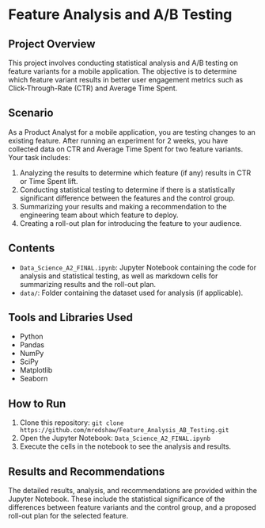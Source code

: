 # Feature Analysis and A/B Testing

## Project Overview
This project involves conducting statistical analysis and A/B testing on feature variants for a mobile application. The objective is to determine which feature variant results in better user engagement metrics such as Click-Through-Rate (CTR) and Average Time Spent.

## Scenario
As a Product Analyst for a mobile application, you are testing changes to an existing feature. After running an experiment for 2 weeks, you have collected data on CTR and Average Time Spent for two feature variants. Your task includes:

1. Analyzing the results to determine which feature (if any) results in CTR or Time Spent lift.
2. Conducting statistical testing to determine if there is a statistically significant difference between the features and the control group.
3. Summarizing your results and making a recommendation to the engineering team about which feature to deploy.
4. Creating a roll-out plan for introducing the feature to your audience.

## Contents
- `Data_Science_A2_FINAL.ipynb`: Jupyter Notebook containing the code for analysis and statistical testing, as well as markdown cells for summarizing results and the roll-out plan.
- `data/`: Folder containing the dataset used for analysis (if applicable).

## Tools and Libraries Used
- Python
- Pandas
- NumPy
- SciPy
- Matplotlib
- Seaborn

## How to Run
1. Clone this repository: `git clone https://github.com/mredshaw/Feature_Analysis_AB_Testing.git`
2. Open the Jupyter Notebook: `Data_Science_A2_FINAL.ipynb`
3. Execute the cells in the notebook to see the analysis and results.

## Results and Recommendations
The detailed results, analysis, and recommendations are provided within the Jupyter Notebook. These include the statistical significance of the differences between feature variants and the control group, and a proposed roll-out plan for the selected feature.

